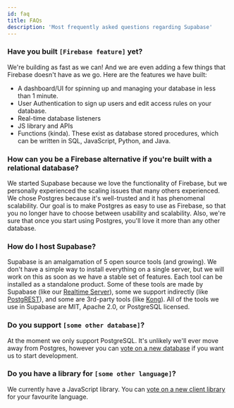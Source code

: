 ```yaml
---
id: faq
title: FAQs
description: 'Most frequently asked questions regarding Supabase'
---
```


### Have you built `[Firebase feature]` yet?

We're building as fast as we can! And we are even adding a few things that Firebase doesn't have as we go. Here are the features we have built:

- A dashboard/UI for spinning up and managing your database in less than 1 minute.
- User Authentication to sign up users and edit access rules on your database.
- Real-time database listeners
- JS library and APIs
- Functions (kinda). These exist as database stored procedures, which can be written in SQL, JavaScript, Python, and Java.

### How can you be a Firebase alternative if you're built with a relational database?

We started Supabase because we love the functionality of Firebase, but we personally experienced the scaling issues that many others experienced. We chose Postgres because it's well-trusted and it has phenomenal scalability. Our goal is to make Postgres as easy to use as Firebase, so that you no longer have to choose between usability and scalability. Also, we're sure that once you start using Postgres, you'll love it more than any other database.

### How do I host Supabase?

Supabase is an amalgamation of 5 open source tools (and growing). We don't have a simple way to install everything on a single server, but we will work on this as soon as we have a stable set of features. Each tool can be installed as a standalone product. Some of these tools are made by Supabase (like our [Realtime Server](https://github.com/supabase/realtime)), some we support indirectly (like [PostgREST](http://postgrest.org/en/v7.0.0/)), and some are 3rd-party tools (like [Kong](https://github.com/Kong/kong)). All of the tools we use in Supabase are MIT, Apache 2.0, or PostgreSQL licensed.

### Do you support `[some other database]`?

At the moment we only support PostgreSQL. It's unlikely we'll ever move away from Postgres, however you can [vote on a new database](https://github.com/supabase/supabase/issues/6) if you want us to start development.

### Do you have a library for `[some other language]`?

We currently have a JavaScript library. You can [vote on a new client library](https://github.com/supabase/supabase/issues/5) for your favourite language.

